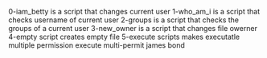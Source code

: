 0-iam_betty is a script that changes current user
1-who_am_i is a script that checks username of current user
2-groups is a script that checks the groups of a current user
3-new_owner is a script that changes file owerner
4-empty script creates empty file
5-execute scripts makes executatle
multiple permission
execute multi-permit
james bond
